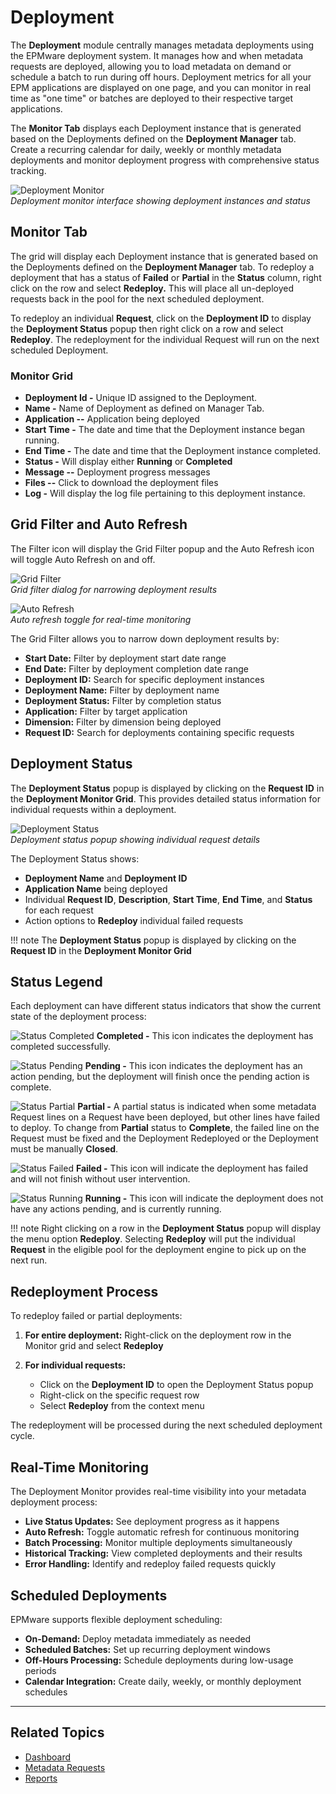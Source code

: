 # Deployment

The **Deployment** module centrally manages metadata deployments using the EPMware deployment system. It manages how and when metadata requests are deployed, allowing you to load metadata on demand or schedule a batch to run during off hours. Deployment metrics for all your EPM applications are displayed on one page, and you can monitor in real time as "one time" or batches are deployed to their respective target applications.

The **Monitor Tab** displays each Deployment instance that is generated based on the Deployments defined on the **Deployment Manager** tab. Create a recurring calendar for daily, weekly or monthly metadata deployments and monitor deployment progress with comprehensive status tracking.

![Deployment Monitor](../assets/images/deployment/deployment-monitor.png)<br/>
*Deployment monitor interface showing deployment instances and status*

## Monitor Tab

The grid will display each Deployment instance that is generated based on the Deployments defined on the **Deployment Manager** tab. To redeploy a deployment that has a status of **Failed** or **Partial** in the **Status** column, right click on the row and select **Redeploy.** This will place all un-deployed requests back in the pool for the next scheduled deployment.

To redeploy an individual **Request**, click on the **Deployment ID** to display the **Deployment Status** popup then right click on a row and select **Redeploy**. The redeployment for the individual Request will run on the next scheduled Deployment.

### Monitor Grid

- **Deployment Id -** Unique ID assigned to the Deployment.
- **Name -** Name of Deployment as defined on Manager Tab.
- **Application --** Application being deployed
- **Start Time -** The date and time that the Deployment instance began running.
- **End Time -** The date and time that the Deployment instance completed.
- **Status -** Will display either **Running** or **Completed**
- **Message --** Deployment progress messages
- **Files --** Click to download the deployment files
- **Log -** Will display the log file pertaining to this deployment instance.

## Grid Filter and Auto Refresh

The Filter icon will display the Grid Filter popup and the Auto Refresh icon will toggle Auto Refresh on and off.

![Grid Filter](../assets/images/deployment/grid-filter.png)<br/>
*Grid filter dialog for narrowing deployment results*

![Auto Refresh](../assets/images/deployment/auto-refresh.png)<br/>
*Auto refresh toggle for real-time monitoring*

The Grid Filter allows you to narrow down deployment results by:

- **Start Date:** Filter by deployment start date range
- **End Date:** Filter by deployment completion date range  
- **Deployment ID:** Search for specific deployment instances
- **Deployment Name:** Filter by deployment name
- **Deployment Status:** Filter by completion status
- **Application:** Filter by target application
- **Dimension:** Filter by dimension being deployed
- **Request ID:** Search for deployments containing specific requests

## Deployment Status

The **Deployment Status** popup is displayed by clicking on the **Request ID** in the **Deployment Monitor Grid**. This provides detailed status information for individual requests within a deployment.

![Deployment Status](../assets/images/deployment/deployment-status-popup.png)<br/>
*Deployment status popup showing individual request details*

The Deployment Status shows:
- **Deployment Name** and **Deployment ID**
- **Application Name** being deployed
- Individual **Request ID**, **Description**, **Start Time**, **End Time**, and **Status** for each request
- Action options to **Redeploy** individual failed requests

!!! note
    The **Deployment Status** popup is displayed by clicking on the **Request ID** in the **Deployment Monitor Grid**

## Status Legend

Each deployment can have different status indicators that show the current state of the deployment process:

![Status Completed](../assets/images/icons/status-completed.png) **Completed -** This icon indicates the deployment has completed successfully.

![Status Pending](../assets/images/icons/status-pending.png) **Pending -** This icon indicates the deployment has an action pending, but the deployment will finish once the pending action is complete.

![Status Partial](../assets/images/icons/status-partial.png) **Partial -** A partial status is indicated when some metadata Request lines on a Request have been deployed, but other lines have failed to deploy. To change from **Partial** status to **Complete**, the failed line on the Request must be fixed and the Deployment Redeployed or the Deployment must be manually **Closed**.

![Status Failed](../assets/images/icons/status-failed.png) **Failed -** This icon will indicate the deployment has failed and will not finish without user intervention.

![Status Running](../assets/images/icons/status-running.png) **Running -** This icon will indicate the deployment does not have any actions pending, and is currently running.

!!! note
    Right clicking on a row in the **Deployment Status** popup will display the menu option **Redeploy**. Selecting **Redeploy** will put the individual **Request** in the eligible pool for the deployment engine to pick up on the next run.

## Redeployment Process

To redeploy failed or partial deployments:

1. **For entire deployment:** Right-click on the deployment row in the Monitor grid and select **Redeploy**

2. **For individual requests:** 
   - Click on the **Deployment ID** to open the Deployment Status popup
   - Right-click on the specific request row
   - Select **Redeploy** from the context menu

The redeployment will be processed during the next scheduled deployment cycle.

## Real-Time Monitoring

The Deployment Monitor provides real-time visibility into your metadata deployment process:

- **Live Status Updates:** See deployment progress as it happens
- **Auto Refresh:** Toggle automatic refresh for continuous monitoring
- **Batch Processing:** Monitor multiple deployments simultaneously
- **Historical Tracking:** View completed deployments and their results
- **Error Handling:** Identify and redeploy failed requests quickly

## Scheduled Deployments

EPMware supports flexible deployment scheduling:

- **On-Demand:** Deploy metadata immediately as needed
- **Scheduled Batches:** Set up recurring deployment windows
- **Off-Hours Processing:** Schedule deployments during low-usage periods
- **Calendar Integration:** Create daily, weekly, or monthly deployment schedules

---

## Related Topics

- [Dashboard](../dashboard/index.md)
- [Metadata Requests](../metadata-requests/index.md)
- [Reports](../reports/index.md)